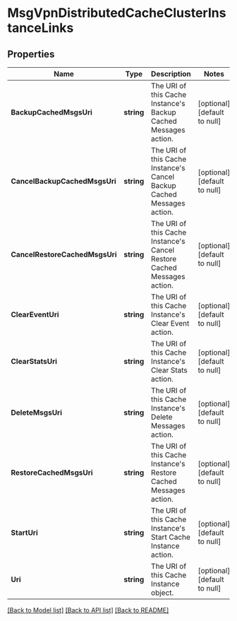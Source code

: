 # MsgVpnDistributedCacheClusterInstanceLinks

## Properties
Name | Type | Description | Notes
------------ | ------------- | ------------- | -------------
**BackupCachedMsgsUri** | **string** | The URI of this Cache Instance&#x27;s Backup Cached Messages action. | [optional] [default to null]
**CancelBackupCachedMsgsUri** | **string** | The URI of this Cache Instance&#x27;s Cancel Backup Cached Messages action. | [optional] [default to null]
**CancelRestoreCachedMsgsUri** | **string** | The URI of this Cache Instance&#x27;s Cancel Restore Cached Messages action. | [optional] [default to null]
**ClearEventUri** | **string** | The URI of this Cache Instance&#x27;s Clear Event action. | [optional] [default to null]
**ClearStatsUri** | **string** | The URI of this Cache Instance&#x27;s Clear Stats action. | [optional] [default to null]
**DeleteMsgsUri** | **string** | The URI of this Cache Instance&#x27;s Delete Messages action. | [optional] [default to null]
**RestoreCachedMsgsUri** | **string** | The URI of this Cache Instance&#x27;s Restore Cached Messages action. | [optional] [default to null]
**StartUri** | **string** | The URI of this Cache Instance&#x27;s Start Cache Instance action. | [optional] [default to null]
**Uri** | **string** | The URI of this Cache Instance object. | [optional] [default to null]

[[Back to Model list]](../README.md#documentation-for-models) [[Back to API list]](../README.md#documentation-for-api-endpoints) [[Back to README]](../README.md)

